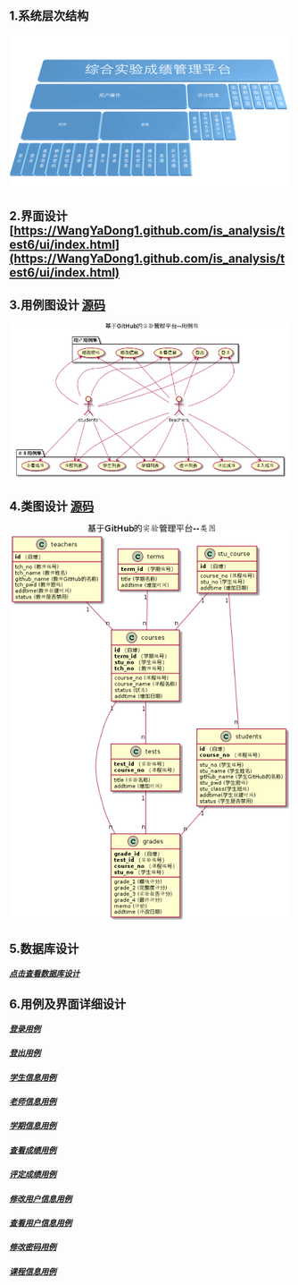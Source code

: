 ## 1.系统层次结构

![系统层次结构图](./系统层次结构图.png)

## 2.界面设计[https://WangYaDong1.github.com/is_analysis/test6/ui/index.html](https://WangYaDong1.github.com/is_analysis/test6/ui/index.html)



## 3.用例图设计  [源码](./src/系统用例源码.puml)

![综合实验平台用例图](./综合实验平台用例图.png)

## 4.类图设计  [源码](./src/系统类图源码.puml)

![综合实验平台类图](./综合实验平台类图.png)

## 5.数据库设计

##### [点击查看数据库设计](./数据库设计.md)

## 6.用例及界面详细设计

##### [登录用例](./用例/登录用例.md)

##### [登出用例](./用例/登出用例.md)

##### [学生信息用例](./用例/学生信息用例.md)

##### [老师信息用例](./用例/老师信息用例.md)

##### [学期信息用例](./用例/学期信息用例.md)

##### [查看成绩用例](./用例/查看成绩用例.md)

##### [评定成绩用例](./用例/评定成绩用例.md)

##### [修改用户信息用例](./用例/修改用户信息用例.md)

##### [查看用户信息用例](./用例/查看用户信息用例.md)

##### [修改密码用例](./用例/修改密码用例.md)

##### [课程信息用例](./用例/课程信息用例.md)